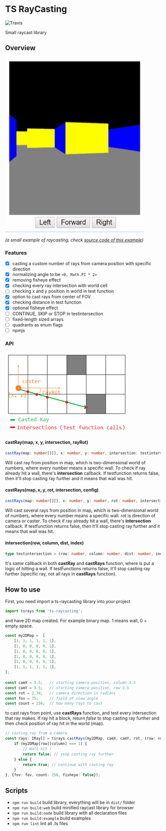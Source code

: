 # TS RayCasting

![Travis](https://travis-ci.org/dderevjanik/ts-raycasting.svg?branch=master)

Small raycast library

## Overview

![Raycast Example](docs/raycasting-example.gif)

*(a small example of raycasting, check [source code of this example](example))*

### Features

- [x] casting a custom number of rays from camera position with specific direction
- [x] normalizing angle to be `<0, Math.PI * 2>`
- [x] removing fisheye effect
- [x] checking every ray intersection with world cell
- [ ] checking x and y position in world in test function
- [x] option to cast rays from center of FOV
- [x] checking distance in test function
- [x] optional fisheye effect
- [ ] CONTINUE, SKIP or STOP in testintersection
- [ ] fixed-length sized arrays
- [ ] quadrants as enum flags
- [ ] npmjs

### API

![castray-example](docs/castray-fnc.png)

#### castRay(map, x, y, intersection, rayRot)

```typescript
castRay(map: number[][], x: number, y: number, intersection: testintersection, rayRot: number): IRay
```

Will cast ray from position in map, which is two-dimensional world of numbers, where
every number means a specific wall. To check if ray already hit a wall, there's **intersection**
callback. If testfunction returns false, then it'll stop casting ray further and
it means that wall was hit.

#### castRays(map, x, y, rot, intersection, config)

```typescript
castRays(map: number[][], x: number, y: number, rot: number, intersection: testintersection, config: IRayConf = defaultConfig): IRay[]
```

Will cast several rays from position in map, which is two-dimensional world of numbers,
where every number means a specific wall. *rot* is direction of camera or caster.
To check if ray already hit a wall, there's **intersection** callback.
If testfunction returns false, then it'll stop casting ray further and it
means that wall was hit.

#### intersection(row, column, dist, index)

```typescript
type testintersection = (row: number, column: number, dist: number, index: number) => boolean;
```

It's same callback in both **castRay** and **castRays** function, where is put a
logic of hitting a wall. If testFunctions returns false, it'll stop casting
ray further (specific ray, not all rays in **castRays** function).

## How to use

First, you need import a ts-raycasting library into your project

```typescript
import tsrays from 'ts-raycasting';
```

and have 2D map created. For example binary map. 1 means wall, 0 = empty space.

```typescript
const my2DMap =  [
    [1, 1, 1, 1, 1, 1],
    [1, 0, 0, 0, 0, 1],
    [1, 0, 0, 0, 0, 1],
    [1, 0, 0, 0, 0, 1],
    [1, 0, 0, 0, 0, 1],
    [1, 1, 1, 1, 1, 1],
];

const camX = 3.5;   // starting camera position, column 3.5
const camY = 3.5;   // starting camera position, row 3.5
const rot = 2.34;   // camera direction in radians
const fov = 75;     // field of view angle
const count = 256;  // how many rays to cast
```

to cast rays from point, use **castRays** function, and test every intersection that ray makes.
If ray hit a block, return *false* to stop casting ray further and then check position of ray hit in the world (map).

```typescript
// casting ray from a camera
const rays: IRay[] = tsrays.castRays(my2DMap, camX, camY, rot, (row: number, column: number, dist: number, index: number): boolean => {
    if (my2DMap[row][column] === 1) {
        // Wall hit !
        return false; // stop casting ray further
    } else {
        return true; // continue with casting ray
    }
}, {fov: fov, count: 256, fisheye: false});
```

## Scripts

- `npm run build` build library, everything will be in `dist/` folder
- `npm run build:web` build minified raycast library for browser
- `npm run build:node` build library with all declaration files
- `npm run build:example` build examples
- `npm run lint` lint all .ts files
